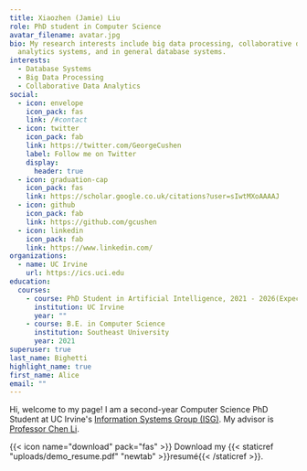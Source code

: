 ```yaml
---
title: Xiaozhen (Jamie) Liu
role: PhD student in Computer Science
avatar_filename: avatar.jpg
bio: My research interests include big data processing, collaborative data
  analytics systems, and in general database systems.
interests:
  - Database Systems
  - Big Data Processing
  - Collaborative Data Analytics
social:
  - icon: envelope
    icon_pack: fas
    link: /#contact
  - icon: twitter
    icon_pack: fab
    link: https://twitter.com/GeorgeCushen
    label: Follow me on Twitter
    display:
      header: true
  - icon: graduation-cap
    icon_pack: fas
    link: https://scholar.google.co.uk/citations?user=sIwtMXoAAAAJ
  - icon: github
    icon_pack: fab
    link: https://github.com/gcushen
  - icon: linkedin
    icon_pack: fab
    link: https://www.linkedin.com/
organizations:
  - name: UC Irvine
    url: https://ics.uci.edu
education:
  courses:
    - course: PhD Student in Artificial Intelligence, 2021 - 2026(Expected)
      institution: UC Irvine
      year: ""
    - course: B.E. in Computer Science
      institution: Southeast University
      year: 2021
superuser: true
last_name: Bighetti
highlight_name: true
first_name: Alice
email: ""
---
```

Hi, welcome to my page! I am a second-year Computer Science PhD Student at UC Irvine's [Information Systems Group (ISG)](https://isg.ics.uci.edu). My advisor is [Professor Chen Li](https://chenli.ics.uci.edu).

{{< icon name="download" pack="fas" >}} Download my {{< staticref "uploads/demo_resume.pdf" "newtab" >}}resumé{{< /staticref >}}.